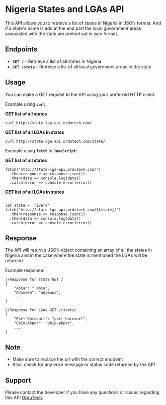 # Nigeria States and LGAs API

This API allows you to retrieve a list of states in Nigeria in JSON format. And if a state's name is add at the end part the local government areas associated with the state are printed out in json format.

## Endpoints

- **`GET /`** - Retrieve a list of all states in Nigeria
- **`GET /state`** - Retrieve a list of all local government areas in the state

## Usage

You can make a GET request to the API using your preferred HTTP client.

Example using **`curl`**:

**GET list of all states**
```
curl http://state-lga-api.ordutech.com/
```

**GET list of all LGAs in states**
```
curl http://state-lga-api.ordutech.com/state/
```

Example using **`fetch`** in **`JavaScript`**:

**GET list of all states**
```
fetch('http://state-lga-api.ordutech.com/')
  .then(response => response.json())
  .then(data => console.log(data))
  .catch(error => console.error(error))
```

**GET list of all LGAs in states**
```

let state = 'rivers'
fetch('http://state-lga-api.ordutech.com/${state}/')
  .then(response => response.json())
  .then(data => console.log(data))
  .catch(error => console.error(error))
```

## Response

The API will return a JSON object containing an array of all the states in Nigeria and in the case where the state is mentioned the LGAs will be returned.

Example response:

```
//Response for state GET /
{
    "Abia": " abia",
    "Adamawa": "adamawa",
    ...
}

//Response for LGAs GET /rivers/
{
    "Port Harcourt": "port-harcourt",
    "Obio-Akpor": "obio-akpor",
    ...
}
```

## Note

- Make sure to replace the url with the correct endpoint
- Also, check for any error message or status code returned by the API

## Support

Please contact the developer if you have any questions or issues regarding this API [OrduTech](https://ordutech.com/#contact).
